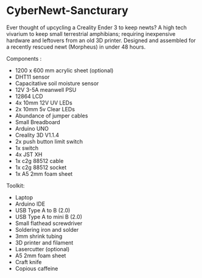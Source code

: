 # CyberNewt-Sancturary
Ever thought of upcycling a Creality Ender 3 to keep newts?
A high tech vivarium to keep small terrestrial amphibians; requiring inexpensive hardware and leftovers from an old 3D printer. 
Designed and assembled for a recently rescued newt (Morpheus) in under 48 hours. 

Components : 
  - 1200 x 600 mm acrylic sheet (optional)
  - DHT11 sensor
  - Capacitative soil moisture sensor 
  - 12V 3-5A meanwell PSU
  - 12864 LCD 
  - 4x 10mm 12V UV LEDs
  - 2x 10mm 5v Clear LEDs
  - Abundance of jumper cables 
  - Small Breadboard 
  - Arduino UNO 
  - Creality 3D V1.1.4
  - 2x push button limit switch 
  - 1x switch 
  - 4x JST XH
  - 1x c2g 88512 cable 
  - 1x c2g 88512 socket 
  - 1x A5 2mm foam sheet 
 

  Toolkit:
  - Laptop
  - Arduino IDE
  - USB Type A to B (2.0)
  - USB Type A to mini B (2.0)
  - Small flathead screwdriver
  - Soldering iron and solder 
  - 3mm shrink tubing
  - 3D printer and filament 
  - Lasercutter (optional)
  - A5 2mm foam sheet 
  - Craft knife
  - Copious caffeine
  
  
